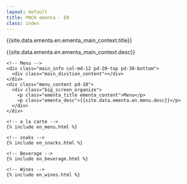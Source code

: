 ```yaml
---
layout: default
title: PNCH ementa - EN
class: index
---
```


<body>
  <!-- Main content -->
  <div class="pd-30">
    <div class="main_info col-md-12 ">
      <div class="text-center">
        <p class="ementa_title">{{site.data.ementa.en.ementa_main_context.title}}</p>
      </div>
      <div>
        <p class="ementa_desc big_screen_organize">{{site.data.ementa.en.ementa_main_context.desc}}</p>
      </div>
    </div>
  
    <!-- Menu -->
    <div class="main_info col-md-12 pd-20-top pd-30-bottom">
      <div class="main_divition_content"></div>
    </div>
    <div class="menu_content pd-10">
      <div class="big_screen_organize">
        <p class="ementa_title ementa_content">Menu</p>
        <p class="ementa_desc">{{site.data.ementa.en.menu.desc}}</p>
      </div>
    </div>
  
    <!-- a la carte -->
    {% include en_menu.html %}
  
    <!-- snaks -->
    {% include en_snacks.html %}
  
    <!-- Beverage -->
    {% include en_beverage.html %}
  
    <!-- Wines -->
    {% include en_wines.html %}
  </div>


  <script>
    if (window.netlifyIdentity) {
      window.netlifyIdentity.on("init", user => {
        if (!user) {
          window.netlifyIdentity.on("login", () => {
            document.location.href = "/admin/";
          });
        }
      });
    }
  </script>
</body>

